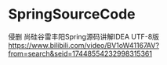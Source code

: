 # SpringSourceCode
侵删 尚硅谷雷丰阳Spring源码讲解IDEA UTF-8版
https://www.bilibili.com/video/BV1oW41167AV?from=search&seid=17448554232998315361
